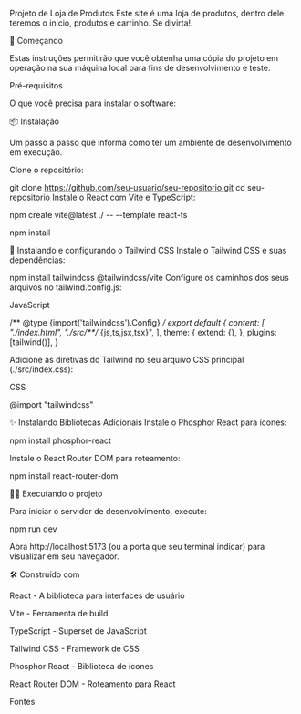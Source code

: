 Projeto de Loja de Produtos
Este site é uma loja de produtos, dentro dele teremos o inicio, produtos e carrinho. Se divirta!.


🚀 Começando

Estas instruções permitirão que você obtenha uma cópia do projeto em operação na sua máquina local para fins de desenvolvimento e teste.


Pré-requisitos

O que você precisa para instalar o software:



📦 Instalação

Um passo a passo que informa como ter um ambiente de desenvolvimento em execução.

Clone o repositório:



git clone https://github.com/seu-usuario/seu-repositorio.git
cd seu-repositorio
Instale o React com Vite e TypeScript:



npm create vite@latest ./ -- --template react-ts



npm install



🎨 Instalando e configurando o Tailwind CSS
Instale o Tailwind CSS e suas dependências:



npm install tailwindcss @tailwindcss/vite
Configure os caminhos dos seus arquivos no tailwind.config.js:


JavaScript


/** @type {import('tailwindcss').Config} */
export default {
  content: [
    "./index.html",
    "./src/**/*.{js,ts,jsx,tsx}",
  ],
  theme: {
    extend: {},
  },
  plugins: [tailwind()],
}

Adicione as diretivas do Tailwind no seu arquivo CSS principal (./src/index.css):


CSS


@import "tailwindcss"

✨ Instalando Bibliotecas Adicionais
Instale o Phosphor React para ícones:



npm install phosphor-react



Instale o React Router DOM para roteamento:



npm install react-router-dom



🏃‍♀️ Executando o projeto

Para iniciar o servidor de desenvolvimento, execute:


npm run dev


Abra http://localhost:5173 (ou a porta que seu terminal indicar) para visualizar em seu navegador.

🛠️ Construído com

React - A biblioteca para interfaces de usuário

Vite - Ferramenta de build

TypeScript - Superset de JavaScript

Tailwind CSS - Framework de CSS

Phosphor React - Biblioteca de ícones

React Router DOM - Roteamento para React

Fontes
